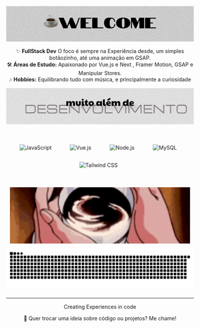 <div align="center">
  <picture>
  <source media="(prefers-color-scheme: dark)" srcset="./assets/Black1.png">
  <img src="./assets/White1.png" alt="Samuellbsilva Kit Logo adaptativo">
</picture>

   <p align="center">
    ✨ <strong style="font-style:bold;">FullStack Dev</strong> O foco é sempre na Experiência desde, um simples botãozinho, até uma animação em GSAP.
<br>
 🛠️ <strong>Áreas de Estudo:</strong> Apaixonado por Vue.js e Next , Framer Motion, GSAP e Manipular Stores.
<br>
🎶 <strong>Hobbies:</strong> Equilibrando tudo com música, e principalmente a curiosidade</p>
</div>
<div align="center">
  <picture>
  <source media="(prefers-color-scheme: dark)" srcset="./assets/Black2.png">
  <img src="./assets/White2.png" alt="Samuellbsilva Kit Logo adaptativo">
</picture>
  </div>
<div align="center">
   <p> 
     <img src="https://techstack-generator.vercel.app/js-icon.svg" alt="JavaScript" width="82" height="82" style="margin:10px"/> 
     <img src="https://cdn.jsdelivr.net/gh/devicons/devicon@latest/icons/vuejs/vuejs-original.svg" alt="Vue.js" width="55" height="55" style="margin:20px"/> 
     <img src="https://cdn.jsdelivr.net/gh/devicons/devicon@latest/icons/nodejs/nodejs-plain-wordmark.svg" alt="Node.js" width="72"           height="72" style="margin:10px"/> 
     <img src="https://techstack-generator.vercel.app/mysql-icon.svg" alt="MySQL" width="65" height="65" style="margin:20px"/> 
     <img src="https://skillicons.dev/icons?i=tailwind" alt="Tailwind CSS" width="72" height="72" style="margin:10px"/> 
   </p> 
</div>
<br>
<div align="center" style="margin:10px">
  <img src="./coffe.gif" alt="Demonstração de Animação">
</div>
<div align="center" style="margin-bottom: 20px;">
  <picture>
    <source media="(prefers-color-scheme: dark)" srcset="https://raw.githubusercontent.com/samuellbsilva/samuellbsilva/output/github-snake-dark.svg" />
    <source media="(prefers-color-scheme: light)" srcset="https://raw.githubusercontent.com/samuellbsilva/samuellbsilva/output/github-snake.svg" />
    <img alt="github-snake" src="https://raw.githubusercontent.com/samuellbsilva/samuellbsilva/output/github-snake.svg" />
  </picture>
</div>

---

<div align="center">
  <p>
    Creating Experiences in code
  </p>
  <p>
    💬 Quer trocar uma ideia sobre código ou projetos? Me chame!
  </p>
</div>
